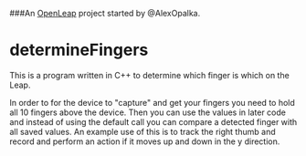 ###An <a href="openleap.org">OpenLeap</a> project started by @AlexOpalka.

determineFingers
================

This is a program written in C++ to determine which finger is which on the Leap.

In order to for the device to "capture" and get your fingers you need to hold all 10 fingers above the device.
Then you can use the values in later code and instead of using the default call you can compare a detected finger with all 
saved values. An example use of this is to track the right thumb and record and perform an action if it moves up and down in the y direction.

